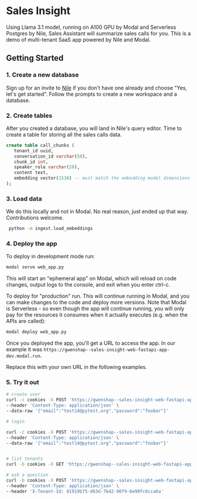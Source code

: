 # Sales Insight

Using Llama 3.1 model, running on A100 GPU by Modal and Serverless Postgres by Nile, Sales Assistant will summarize sales calls for you.
This is a demo of multi-tenant SaaS app powered by Nile and Modal.

## Getting Started

### 1. Create a new database

Sign up for an invite to [Nile](https://thenile.dev) if you don't have one already and choose "Yes, let's get started". Follow the prompts to create a new workspace and a database.

### 2. Create tables

After you created a database, you will land in Nile's query editor. Time to create a table for storing all the sales calls data.

```sql
create table call_chunks (
   tenant_id uuid,
   conversation_id varchar(50),
   chunk_id int,
   speaker_role varchar(20),
   content text,
   embedding vector(1536) -- must match the embedding model dimensions
);
```

### 3. Load data

We do this locally and not in Modal. No real reason, just ended up that way. Contributions welcome.

```bash
 python -m ingest.load_embeddings
```

### 4. Deploy the app

To deploy in development mode run:

```bash
modal serve web_app.py
```

This will start an "ephemeral app" on Modal, which will reload on code changes, output logs to the console, and exit when you enter ctrl-c.

To deploy for "production" run. This will continue running in Modal, and you can make changes to the code and deploy more versions.
Note that Modal is Serverless - so even though the app will continue running, you will only pay for the resources it consumes when it actually executes
(e.g. when the APIs are called):

```bash
modal deploy web_app.py
```

Once you deployed the app, you'll get a URL to access the app.
In our example it was `https://gwenshap--sales-insight-web-fastapi-app-dev.modal.run`.

Replace this with your own URL in the following examples.

### 5. Try it out

```bash
# create user
curl -c cookies -X POST 'https://gwenshap--sales-insight-web-fastapi-app-dev.modal.run/api/sign-up' \
--header 'Content-Type: application/json' \
--data-raw '{"email":"test14@pytest.org","password":"foobar"}'

# login

curl -c cookies -X POST 'https://gwenshap--sales-insight-web-fastapi-app-dev.modal.run/api/login' \
--header 'Content-Type: application/json' \
--data-raw '{"email":"test14@pytest.org","password":"foobar"}'


# list tenants
curl -b cookies -X GET 'https://gwenshap--sales-insight-web-fastapi-app-dev.modal.run/api/tenants'

# ask a question
curl -b cookies -X POST 'https://gwenshap--sales-insight-web-fastapi-app-dev.modal.run/api/chat?message=what%20were%20the%20customer%20pain%20points%3F' \
--header 'Content-Type: application/json' \
--header 'X-Tenant-Id: 01919b75-d63d-7642-90f9-6e90fc6cca6a'
```
